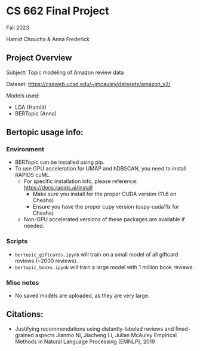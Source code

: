 # CS 662 Final Project

Fall 2023

Hamid Choucha & Anna Frederick

## Project Overview

Subject: Topic modeling of Amazon review data

Dataset: https://cseweb.ucsd.edu/~jmcauley/datasets/amazon_v2/

Models used:

- LDA (Hamid)
- BERTopic (Anna)

## Bertopic usage info:

### Environment

- BERTopic can be installed using pip.
- To use GPU acceleration for UMAP and hDBSCAN, you need to install RAPIDS cuML.
  - For specific installation info, please reference: https://docs.rapids.ai/install
    - Make sure you install for the proper CUDA version (11.6 on Cheaha)
    - Ensure you have the proper cupy version (cupy-cuda11x for Cheaha)
  - Non-GPU accelerated versions of these packages are available if needed.

### Scripts

- `bertopic_giftcards.ipynb` will train on a small model of all giftcard reviews (~2000 reviews).
- `bertopic_books.ipynb` will train a large model with 1 million book reviews.


### Misc notes

- No saved models are uploaded, as they are very large.

## Citations:

- Justifying recommendations using distantly-labeled reviews and fined-grained aspects
  Jianmo Ni, Jiacheng Li, Julian McAuley
  Empirical Methods in Natural Language Processing (EMNLP), 2019
